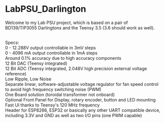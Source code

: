 # LabPSU_Darlington

Welcome to my Lab PSU project, which is based on a pair of BD139/TIP3055 Darlingtons and the Teensy 3.5 (3.6 should work as well).<br><br>

Specs:<br>
0 - 12.288V output controllable in 3mV steps<br>
0 - 4096 mA output controllable in 1mA steps<br>
Around 0.1% accuracy due to high accuracy components<br>
12 Bit DAC (Teensy integrated)<br>
12 Bit ADC (Teensy integrated, 2.048V high precision external voltage reference)<br>
Low Ripple, Low Noise<br>
Separate linear, software-adjustable voltage regulator for fan speed control to avoid high frequency switching noise (PWM)<br>
One Board solution (toroidal transformer not onboard)<br>
Optional Front Panel for Display, rotary encoder, button and LED mounting<br>
Fast UI thanks to Teensy's 120 MHz frequency<br>
Header for ESP8266, ESP32 or basically any other UART compatible device, including 3.3V and GND as well as two I/O pins (one PWM capable)
